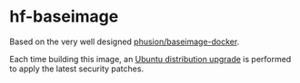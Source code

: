 hf-baseimage
===============

Based on the very well designed [phusion/baseimage-docker](https://github.com/phusion/baseimage-docker).

Each time building this image, an [Ubuntu distribution upgrade](https://github.com/phusion/baseimage-docker#upgrading-the-operating-system-inside-the-container) is performed to apply the latest security patches.